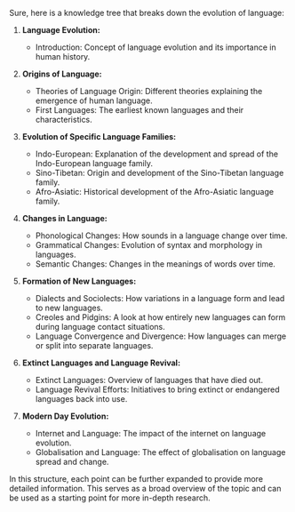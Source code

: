 Sure, here is a knowledge tree that breaks down the evolution of language:

1. **Language Evolution:**
   - Introduction: Concept of language evolution and its importance in human history.

2. **Origins of Language:**
   - Theories of Language Origin: Different theories explaining the emergence of human language.
   - First Languages: The earliest known languages and their characteristics.

3. **Evolution of Specific Language Families:**
   - Indo-European: Explanation of the development and spread of the Indo-European language family.
   - Sino-Tibetan: Origin and development of the Sino-Tibetan language family.
   - Afro-Asiatic: Historical development of the Afro-Asiatic language family.

4. **Changes in Language:**
   - Phonological Changes: How sounds in a language change over time.
   - Grammatical Changes: Evolution of syntax and morphology in languages.
   - Semantic Changes: Changes in the meanings of words over time.

5. **Formation of New Languages:**
   - Dialects and Sociolects: How variations in a language form and lead to new languages.
   - Creoles and Pidgins: A look at how entirely new languages can form during language contact situations.
   - Language Convergence and Divergence: How languages can merge or split into separate languages.

6. **Extinct Languages and Language Revival:**
   - Extinct Languages: Overview of languages that have died out.
   - Language Revival Efforts: Initiatives to bring extinct or endangered languages back into use.
      
7. **Modern Day Evolution:**
   - Internet and Language: The impact of the internet on language evolution.
   - Globalisation and Language: The effect of globalisation on language spread and change. 

In this structure, each point can be further expanded to provide more detailed information. This serves as a broad overview of the topic and can be used as a starting point for more in-depth research.